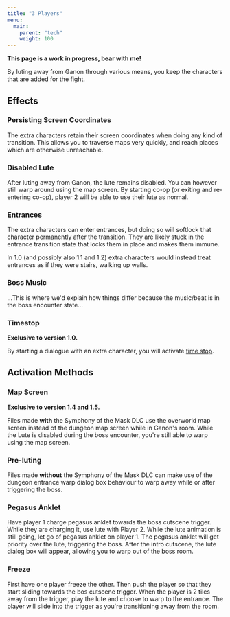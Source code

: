 ```yaml
---
title: "3 Players"
menu:
  main:
    parent: "tech"
    weight: 100
---
```


**This page is a work in progress, bear with me!**

By luting away from Ganon through various means, you keep the characters that are added for the fight.

## Effects

### Persisting Screen Coordinates

The extra characters retain their screen coordinates when doing any kind of transition.
This allows you to traverse maps very quickly, and reach places which are otherwise unreachable.

### Disabled Lute

After luting away from Ganon, the lute remains disabled. You can however still warp around using the map screen.
By starting co-op (or exiting and re-entering co-op), player 2 will be able to use their lute as normal.

### Entrances

The extra characters can enter entrances, but doing so will softlock that character permanently after the transition.
They are likely stuck in the entrance transition state that locks them in place and makes them immune.

In 1.0 (and possibly also 1.1 and 1.2) extra characters would instead treat entrances as if they were stairs, walking up walls.

### Boss Music

...This is where we'd explain how things differ because the music/beat is in the boss encounter state...

### Timestop
**Exclusive to version 1.0.**

By starting a dialogue with an extra character, you will activate [time stop](/tech/time-stop/).

## Activation Methods

### Map Screen

**Exclusive to version 1.4 and 1.5.**

Files made **with** the Symphony of the Mask DLC use the overworld map screen instead of the dungeon map screen while in Ganon's room.
While the Lute is disabled during the boss encounter, you're still able to warp using the map screen.

### Pre-luting

Files made **without** the Symphony of the Mask DLC can make use of the dungeon entrance warp dialog box behaviour to warp away while or after triggering the boss.

### Pegasus Anklet

Have player 1 charge pegasus anklet towards the boss cutscene trigger.
While they are charging it, use lute with Player 2.
While the lute animation is still going, let go of pegasus anklet on player 1.
The pegasus anklet will get priority over the lute, triggering the boss.
After the intro cutscene, the lute dialog box will appear, allowing you to warp out of the boss room.

### Freeze

First have one player freeze the other.
Then push the player so that they start sliding towards the bos cutscene trigger.
When the player is 2 tiles away from the trigger, play the lute and choose to warp to the entrance.
The player will slide into the trigger as you're transitioning away from the room.
